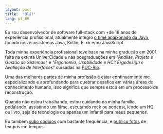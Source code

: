 ```yaml
---
layout: post
title:  "Olá!"
lang: pt_BR
---
```

Eu sou desenvolvedor de software full-stack com +de 18 anos de experiência profissional, atualmente integro <a href="https://jaya.tech/" title="lint para o site da Jaya" target="_blank">o time apaixonado da Jaya</a>, focado nos ecosistemas Java, Kotlin, Elixir e/ou JavaScript.

Toda minha experiência profissional teve base na minha gradução em 2001, feita na extinta UniverCidade e nas posgraduações em *"Análise, Projeto e Gestão de Sistemas"* e *"Ergonomia, Usabilidade e HCI: Ergodesign e Avaliação de Interfaces"* cursadas na <a href="http://www.puc-rio.br" title="lint para o site da PUC-Rio" target="_blank">PUC-Rio</a>.

Uma das melhores partes de minha profissão é estar continuamente me especializando e aprofundando para quebrar desafios em várias áreas do conhecimento humano, isso significa que sempre estou em um processo de reconstrução.

Quando não estou trabalhando, estou cuidando da minha família, <a href="https://www.strava.com/athletes/raulpe7eira" title="link para meu Strava" target="_blank">pedalando</a>, <a href="https://www.imdb.com/user/ur28106453" title="link para meu IMDb" target="_blank">assistindo um filme</a>, <a href="https://www.last.fm/user/raulpereira" title="link para meu last.fm" target="_blank">escutando rock</a> ou podcast, lendo um HQ ou livro, seja de tecnologia ou apenas um infantil para meus pequenos.

Eu também <a href="https://github.com/raulpe7eira" title="link para meu GitHub" target="_blank">subo códigos</a> com bastante frequência, e <a href="https://instagram.com/raulpe7eira" title="link para meu Instagram" target="_blank">publico fotos</a> de tempos em tempos.

